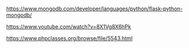 https://www.mongodb.com/developer/languages/python/flask-python-mongodb/

https://www.youtube.com/watch?v=8X1Vg8X6hPk 

https://www.phpclasses.org/browse/file/5543.html  